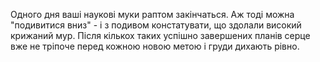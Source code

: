 Одного дня ваші наукові муки раптом закінчаться. Аж тоді можна "подивитися вниз" - і з подивом констатувати, що здолали високий крижаний мур. Після кількох таких успішно завершених планів серце вже не тріпоче перед кожною новою метою і груди дихають рівно.